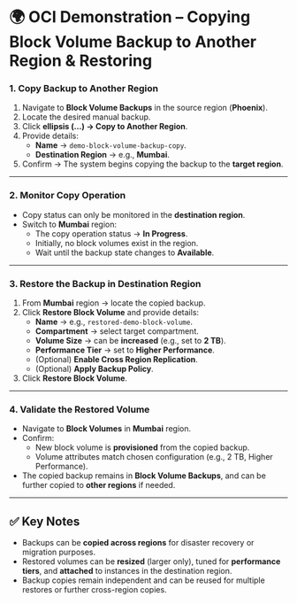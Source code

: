 # 🌍 OCI Demonstration – Copying Block Volume Backup to Another Region & Restoring

### 1. Copy Backup to Another Region
1. Navigate to **Block Volume Backups** in the source region (**Phoenix**).  
2. Locate the desired manual backup.  
3. Click **ellipsis (…) → Copy to Another Region**.  
4. Provide details:  
   - **Name** → `demo-block-volume-backup-copy`.  
   - **Destination Region** → e.g., **Mumbai**.  
5. Confirm → The system begins copying the backup to the **target region**.  

---

### 2. Monitor Copy Operation
- Copy status can only be monitored in the **destination region**.  
- Switch to **Mumbai** region:  
  - The copy operation status → **In Progress**.  
  - Initially, no block volumes exist in the region.  
  - Wait until the backup state changes to **Available**.  

---

### 3. Restore the Backup in Destination Region
1. From **Mumbai** region → locate the copied backup.  
2. Click **Restore Block Volume** and provide details:  
   - **Name** → e.g., `restored-demo-block-volume`.  
   - **Compartment** → select target compartment.  
   - **Volume Size** → can be **increased** (e.g., set to **2 TB**).  
   - **Performance Tier** → set to **Higher Performance**.  
   - (Optional) **Enable Cross Region Replication**.  
   - (Optional) **Apply Backup Policy**.  
3. Click **Restore Block Volume**.  

---

### 4. Validate the Restored Volume
- Navigate to **Block Volumes** in **Mumbai** region.  
- Confirm:  
  - New block volume is **provisioned** from the copied backup.  
  - Volume attributes match chosen configuration (e.g., 2 TB, Higher Performance).  
- The copied backup remains in **Block Volume Backups**, and can be further copied to **other regions** if needed.  

---

## ✅ Key Notes
- Backups can be **copied across regions** for disaster recovery or migration purposes.  
- Restored volumes can be **resized** (larger only), tuned for **performance tiers**, and **attached** to instances in the destination region.  
- Backup copies remain independent and can be reused for multiple restores or further cross-region copies.  
